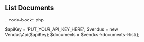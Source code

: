 List Documents
------------------------

.. code-block:: php

$apiKey    = 'PUT_YOUR_API_KEY_HERE';
$vendus    = new Vendus\Api($apiKey);
$documents = $vendus->documents->list();